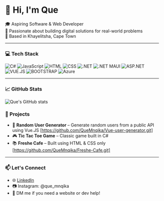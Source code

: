 # 👋 Hi, I'm Que

🎓 Aspiring Software & Web Developer  
🧠 Passionate about building digital solutions for real-world problems  
📍 Based in Khayelitsha, Cape Town

---

### 💻 Tech Stack
![C#](https://img.shields.io/badge/C%23-%23239120.svg?style=for-the-badge&logo=c-sharp&logoColor=white)
![JavaScript](https://img.shields.io/badge/JavaScript-black?style=for-the-badge&logo=javascript)
![HTML](https://img.shields.io/badge/HTML-E34F26?style=for-the-badge&logo=html5&logoColor=white)
![CSS](https://img.shields.io/badge/CSS-1572B6?style=for-the-badge&logo=css3)
![.NET](https://img.shields.io/badge/.NET-512BD4?style=for-the-badge&logo=dotnet&logoColor=white)
![.NET MAUI](https://img.shields.io/badge/.NET_MAUI-512BD4?style=for-the-badge&logo=dotnet&logoColor=white)
![ASP.NET](https://img.shields.io/badge/ASP.NET-512BD4?style=for-the-badge&logo=dotnet&logoColor=white)
![VUE.JS](https://img.shields.io/badge/Vue.js-35495E?style=for-the-badge&logo=vue.js&logoColor=4FC08D")
![BOOTSTRAP](https://img.shields.io/badge/Bootstrap-7952B3?style=for-the-badge&logo=bootstrap&logoColor=white)
![Azure](https://img.shields.io/badge/Azure-0078D4?style=for-the-badge&logo=Microsoft-Azure&logoColor=white)

---

### 📈 GitHub Stats

![Que's GitHub stats](https://github-readme-stats.vercel.app/api?username=QueMnqika&show_icons=true&theme=radical)

### 🔧 Projects
- 🏥 **Random User Generator** – Generate random users from a public API using Vue.JS [https://github.com/QueMnqika/Vue-user-generator.git]
- 🎮 **Tic Tac Toe Game** – Classic game built in C#
- 📚 **Freshe Cafe** – Built using HTML & CSS only [https://github.com/QueMnqika/Freshe-Cafe.git]

---

### 📫 Let's Connect
- 🌐 [LinkedIn](https://linkedin.com/in/qaqambile-mnqika)  
- 📷 Instagram: @que_mnqika
- 💬 DM me if you need a website or dev help!
